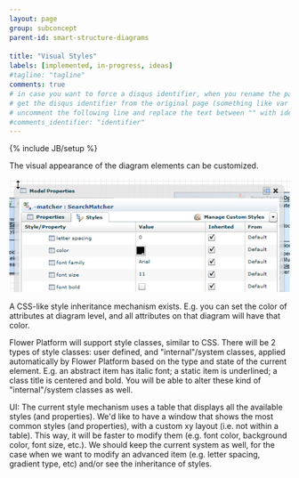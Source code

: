 ```yaml
---
layout: page
group: subconcept
parent-id: smart-structure-diagrams

title: "Visual Styles"
labels: [implemented, in-progress, ideas]
#tagline: "tagline"
comments: true
# in case you want to force a disqus identifier, when you rename the page
# get the disqus identifier from the original page (something like var disqus_identifier = 'ident';),
# uncomment the following line and replace the text between "" with ident
#comments_identifier: "identifier"
---
```

{% include JB/setup %}

The visual appearance of the diagram elements can be customized.

<p class="text-center">
<img class="img-polaroid" src="styles.png"/>
</p>

A CSS-like style inheritance mechanism exists. E.g. you can set the color of attributes at diagram level, and all attributes on that diagram will have that color.

<!-- label:in-progress -->
Flower Platform will support style classes, similar to CSS. There will be 2 types of style classes: user defined, and "internal"/system classes, applied automatically by Flower Platform based on the type and state of the current element. E.g. an abstract item has italic font; a static item is underlined; a class title is centered and bold. You will be able to alter these kind of "internal"/system classes as well.   

<!-- label:ideas -->
UI: The current style mechanism uses a table that displays all the available styles (and properties). We'd like to have a window that shows the most common styles (and properties), with a custom xy layout (i.e. not within a table). This way, it will be faster to modify them (e.g. font color, background color, font size, etc.). We should keep the current system as well, for the case when we want to modify an advanced item (e.g. letter spacing, gradient type, etc) and/or see the inheritance of styles.